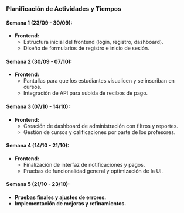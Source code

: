 

### **Planificación de Actividades y Tiempos**

#### **Semana 1 (23/09 - 30/09):**
- **Frontend:**
   - Estructura inicial del frontend (login, registro, dashboard).
   - Diseño de formularios de registro e inicio de sesión.

#### **Semana 2 (30/09 - 07/10):**
- **Frontend:**
   - Pantallas para que los estudiantes visualicen y se inscriban en cursos.
   - Integración de API para subida de recibos de pago.

#### **Semana 3 (07/10 - 14/10):**
- **Frontend:**
   - Creación de dashboard de administración con filtros y reportes.
   - Gestión de cursos y calificaciones por parte de los profesores.

#### **Semana 4 (14/10 - 21/10):**
- **Frontend:**
   - Finalización de interfaz de notificaciones y pagos.
   - Pruebas de funcionalidad general y optimización de la UI.

#### **Semana 5 (21/10 - 23/10):**
- **Pruebas finales y ajustes de errores.**
- **Implementación de mejoras y refinamientos.**

